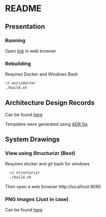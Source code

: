 # README

## Presentation

### Running
Open [link](asciidoctor/presentation.html) in web browser

### Rebuilding
Requires Docker and Windows Bash

```bash
cd asciidoctor
./build.sh
```

## Architecture Design Records

Can be found [here](adrs)

Templates were generated using [ADR Go](https://github.com/marouni/adr)

## System Drawings
### View using Structurizr (Best)
Requires docker and git bash for windows

```bash
  cd structurizr
  ./build.sh
```
Then open a web browser http://localhost:8080

### PNG images (Just in case)
Can be found [here](structurizr/images)

